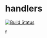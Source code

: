 # handlers

[![Build Status](https://travis-ci.org/atomisthqa/handlers.svg?branch=master)](https://travis-ci.org/atomisthqa/handlers)

f
